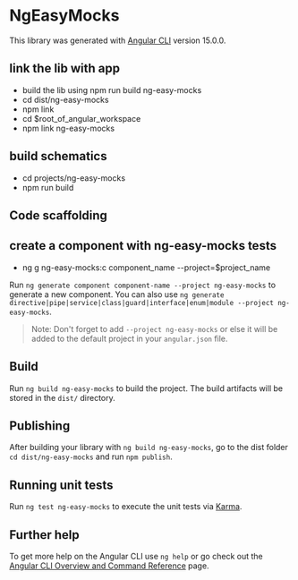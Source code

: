 # NgEasyMocks

This library was generated with [Angular CLI](https://github.com/angular/angular-cli) version 15.0.0.

## link the lib with app

- build the lib using npm run build ng-easy-mocks
- cd dist/ng-easy-mocks
- npm link
- cd $root_of_angular_workspace
- npm link ng-easy-mocks

## build schematics

- cd projects/ng-easy-mocks
- npm run build

## Code scaffolding

## create a component with ng-easy-mocks tests

- ng g ng-easy-mocks:c component_name --project=$project_name

Run `ng generate component component-name --project ng-easy-mocks` to generate a new component. You can also use `ng generate directive|pipe|service|class|guard|interface|enum|module --project ng-easy-mocks`.
> Note: Don't forget to add `--project ng-easy-mocks` or else it will be added to the default project in your `angular.json` file. 

## Build

Run `ng build ng-easy-mocks` to build the project. The build artifacts will be stored in the `dist/` directory.

## Publishing

After building your library with `ng build ng-easy-mocks`, go to the dist folder `cd dist/ng-easy-mocks` and run `npm publish`.

## Running unit tests

Run `ng test ng-easy-mocks` to execute the unit tests via [Karma](https://karma-runner.github.io).

## Further help

To get more help on the Angular CLI use `ng help` or go check out the [Angular CLI Overview and Command Reference](https://angular.io/cli) page.
